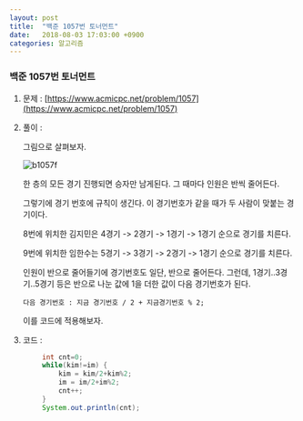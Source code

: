 ```yaml
---
layout: post
title:  "백준 1057번 토너먼트"
date:   2018-08-03 17:03:00 +0900
categories: 알고리즘
---
```

### 백준 1057번 토너먼트

1. 문제 : [https://www.acmicpc.net/problem/1057](https://www.acmicpc.net/problem/1057)

2. 풀이 :

   그림으로 살펴보자.

   ![b1057f](https://user-images.githubusercontent.com/33653318/43631440-2a5a1a38-973e-11e8-8cc1-bba98511c9d2.png)

   한 층의 모든 경기 진행되면 승자만 남게된다. 그 때마다 인원은 반씩 줄어든다.

   그렇기에 경기 번호에 규칙이 생긴다. 이 경기번호가 같을 때가 두 사람이 맞붙는 경기이다.

   8번에 위치한 김지민은 4경기 -> 2경기 -> 1경기 -> 1경기 순으로 경기를 치른다.

   9번에 위치한 임한수는 5경기 -> 3경기 -> 2경기 -> 1경기 순으로 경기를 치른다.

   인원이 반으로 줄어들기에 경기번호도 일단, 반으로 줄어든다. 그런데, 1경기..3경기..5경기 등은 반으로 나눈 값에 1을 더한 값이 다음 경기번호가 된다.

   ```
   다음 경기번호 : 지금 경기번호 / 2 + 지금경기번호 % 2; 
   ```

   이를 코드에 적용해보자.

   

3. 코드 : 

```java
		int cnt=0;
		while(kim!=im) {
			kim = kim/2+kim%2;
			im = im/2+im%2;
			cnt++;
		}
		System.out.println(cnt);
```

